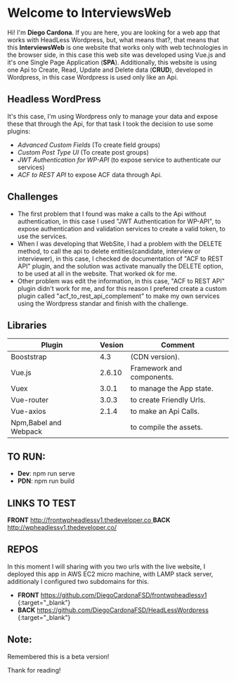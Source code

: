 # Welcome to InterviewsWeb

Hi! I'm **Diego Cardona**. If you are here, you are looking for a web app that works with HeadLess Wordpress, but, what means that?, that means that this **InterviewsWeb** is one website that works only with web technologies in the browser side, in this case this web site was developed using Vue.js and it's one Single Page Application (**SPA**). Additionally, this website is using one Api to Create, Read, Update and Delete data (**CRUD**), developed in Wordpress, in this case Wordpress is used only like an Api.

## Headless WordPress
It's this case, I'm using Wordpress only to manage your data and expose these that through the Api, for that task I took the decision to use some plugins:

- *Advanced Custom Fields* (To create field groups)
- *Custom Post Type UI* (To create post groups)
- *JWT Authentication for WP-API* (to expose service to authenticate our services)
- *ACF to REST API* to expose ACF data through Api.


## Challenges
- The first problem that I found was make a calls to the Api without authentication, in this case I used "JWT Authentication for WP-API", to expose authentication and validation services to create a valid token, to use the services.
- When I was developing that WebSite, I had a problem with the DELETE method, to call the api to delete entities(candidate, interview or interviewer), in this case, I checked de documentation of "ACF to REST API" plugin, and the solution was activate manually the  DELETE option, to be used at all in the website. That worked ok for me.
- Other problem was edit the information, in this case, "ACF to REST API" plugin didn't work for me, and for this reason I prefered create a custom  plugin called "acf_to_rest_api_complement" to make my own services using the Wordpress standar and finish with the challenge.

## Libraries
|  Plugin         |Vesion          |Comment                         |
|----------------|-------------------------------|-----------------------------|
|Booststrap| 4.3 |(CDN version).|
|Vue.js |2.6.10| Framework and components.
|Vuex| 3.0.1| to manage the App state.
|Vue-router| 3.0.3| to create Friendly Urls.
|Vue-axios |2.1.4| to make an Api Calls.
|Npm,Babel and Webpack| | to compile the assets.

## TO RUN:
- **Dev**: npm run serve
- **PDN**: npm run build

## LINKS TO TEST
**FRONT** [http://frontwpheadlessv1.thedeveloper.co
](http://frontwpheadlessv1.thedeveloper.co)
**BACK** [http://wpheadlessv1.thedeveloper.co/
](http://wpheadlessv1.thedeveloper.co/)

## REPOS
In this moment I will sharing with you two urls with the live website, I deployed this app in AWS EC2 micro machine, with LAMP stack server, additionaly I configured two subdomains for this.

- **FRONT** [https://github.com/DiegoCardonaFSD/frontwpheadlessv1
](https://github.com/DiegoCardonaFSD/frontwpheadlessv1){:target="_blank"}
- **BACK**  [https://github.com/DiegoCardonaFSD/HeadLessWordpress
](https://github.com/DiegoCardonaFSD/HeadLessWordpress){:target="_blank"}

## Note: 
Remembered this is a beta version!

Thank for reading!